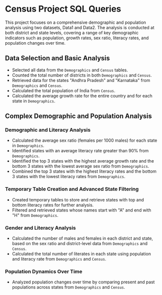# Census Project SQL Queries

This project focuses on a comprehensive demographic and population analysis using two datasets, Data1 and Data2. The analysis is conducted at both district and state levels, covering a range of key demographic indicators such as population, growth rates, sex ratio, literacy rates, and population changes over time.

## Data Selection and Basic Analysis

- Selected all data from the `Demographics` and `Census` tables.
- Counted the total number of districts in both `Demographics` and `Census`.
- Retrieved data for the states "Andhra Pradesh" and "Karnataka" from `Demographics` and `Census`.
- Calculated the total population of India from `Census`.
- Calculated the average growth rate for the entire country and for each state in `Demographics`.

## Complex Demographic and Population Analysis

### Demographic and Literacy Analysis
- Calculated the average sex ratio (females per 1000 males) for each state in `Demographics`.
- Identified states with an average literacy rate greater than 90% from `Demographics`.
- Identified the top 3 states with the highest average growth rate and the bottom 3 states with the lowest average sex ratio from `Demographics`.
- Combined the top 3 states with the highest literacy rates and the bottom 3 states with the lowest literacy rates from `Demographics`.

### Temporary Table Creation and Advanced State Filtering
- Created temporary tables to store and retrieve states with top and bottom literacy rates for further analysis.
- Filtered and retrieved states whose names start with "A" and end with "H" from `Demographics`.

### Gender and Literacy Analysis
- Calculated the number of males and females in each district and state, based on the sex ratio and district-level data from `Demographics` and `Census`.
- Calculated the total number of literates in each state using population and literacy rate from `Demographics` and `Census`.

### Population Dynamics Over Time
- Analyzed population changes over time by comparing present and past populations across states from `Demographics` and `Census`.



